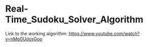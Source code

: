 # Real-Time_Sudoku_Solver_Algorithm

Link to the working algorithm: https://www.youtube.com/watch?v=nMp0UdosGoo
